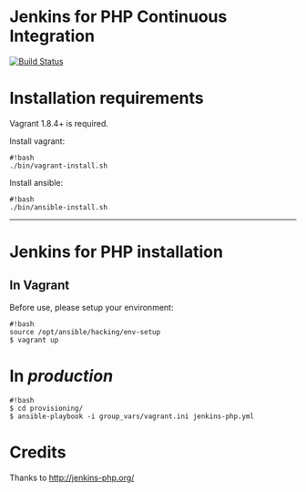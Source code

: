 Jenkins for PHP Continuous Integration
======================================

[![Build Status](https://travis-ci.org/jupeter/jenkins-php.svg?branch=master)](https://travis-ci.org/jupeter/jenkins-php)

# Installation requirements

Vagrant 1.8.4+ is required.

Install vagrant:

```
#!bash
./bin/vagrant-install.sh
```

Install ansible:

```
#!bash
./bin/ansible-install.sh
```

- - -

# Jenkins for PHP installation

## In Vagrant

Before use, please setup your environment:

```
#!bash
source /opt/ansible/hacking/env-setup
$ vagrant up
```

# In *production*
```
#!bash
$ cd provisioning/
$ ansible-playbook -i group_vars/vagrant.ini jenkins-php.yml
```

# Credits

Thanks to http://jenkins-php.org/
